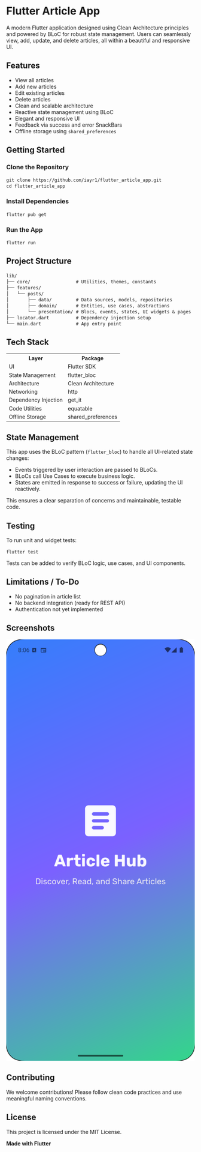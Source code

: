 <h1>Flutter Article App</h1>

<p>A modern Flutter application designed using Clean Architecture principles and powered by BLoC for robust state management. Users can seamlessly view, add, update, and delete articles, all within a beautiful and responsive UI.</p>

<h2>Features</h2>
<ul>
  <li>View all articles</li>
  <li>Add new articles</li>
  <li>Edit existing articles</li>
  <li>Delete articles</li>
  <li>Clean and scalable architecture</li>
  <li>Reactive state management using BLoC</li>
  <li>Elegant and responsive UI</li>
  <li>Feedback via success and error SnackBars</li>
  <li>Offline storage using <code>shared_preferences</code></li>
</ul>

<h2>Getting Started</h2>

<h3>Clone the Repository</h3>
<pre><code>git clone https://github.com/iayr1/flutter_article_app.git
cd flutter_article_app
</code></pre>

<h3>Install Dependencies</h3>
<pre><code>flutter pub get</code></pre>

<h3>Run the App</h3>
<pre><code>flutter run</code></pre>

<h2>Project Structure</h2>
<pre><code>lib/
├── core/                 # Utilities, themes, constants
├── features/
│   └── posts/
│       ├── data/         # Data sources, models, repositories
│       ├── domain/       # Entities, use cases, abstractions
│       └── presentation/ # Blocs, events, states, UI widgets & pages
├── locator.dart          # Dependency injection setup
└── main.dart             # App entry point
</code></pre>

<h2>Tech Stack</h2>
<table>
  <tr><th>Layer</th><th>Package</th></tr>
  <tr><td>UI</td><td>Flutter SDK</td></tr>
  <tr><td>State Management</td><td>flutter_bloc</td></tr>
  <tr><td>Architecture</td><td>Clean Architecture</td></tr>
  <tr><td>Networking</td><td>http</td></tr>
  <tr><td>Dependency Injection</td><td>get_it</td></tr>
  <tr><td>Code Utilities</td><td>equatable</td></tr>
  <tr><td>Offline Storage</td><td>shared_preferences</td></tr>
</table>

<h2>State Management</h2>
<p>This app uses the BLoC pattern (<code>flutter_bloc</code>) to handle all UI-related state changes:</p>
<ul>
  <li>Events triggered by user interaction are passed to BLoCs.</li>
  <li>BLoCs call Use Cases to execute business logic.</li>
  <li>States are emitted in response to success or failure, updating the UI reactively.</li>
</ul>
<p>This ensures a clear separation of concerns and maintainable, testable code.</p>

<h2>Testing</h2>
<p>To run unit and widget tests:</p>
<pre><code>flutter test</code></pre>
<p>Tests can be added to verify BLoC logic, use cases, and UI components.</p>

<h2>Limitations / To-Do</h2>
<ul>
  <li>No pagination in article list</li>
  <li>No backend integration (ready for REST API)</li>
  <li>Authentication not yet implemented</li>
</ul>

<h2>Screenshots</h2>
<p><img src="123.png" alt="App Screenshot" width="600"/></p>

<h2>Contributing</h2>
<p>We welcome contributions! Please follow clean code practices and use meaningful naming conventions.</p>

<h2>License</h2>
<p>This project is licensed under the MIT License.</p>

<p><strong>Made with Flutter</strong></p>
